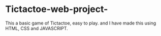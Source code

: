 # Tictactoe-web-project-
This a basic game of Tictactoe, 
easy to play. 
and I have made this using HTML, CSS and JAVASCRIPT.
